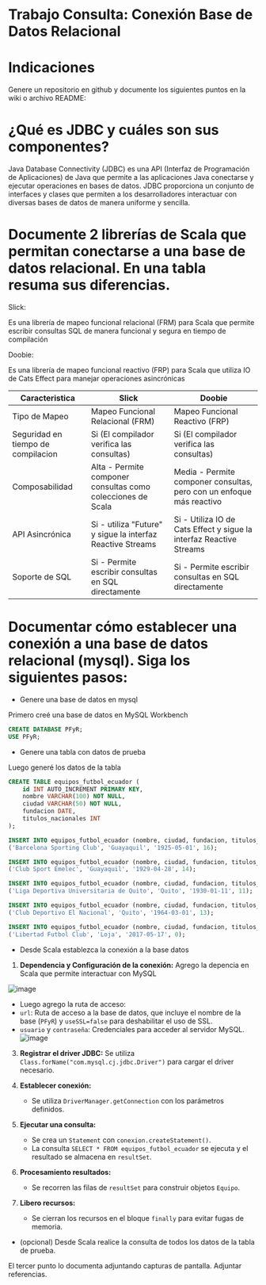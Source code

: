 # Trabajo Consulta: Conexión Base de Datos Relacional
# Indicaciones
Genere un repositorio en github y documente los siguientes puntos en la wiki o archivo README:

# ¿Qué es JDBC y cuáles son sus componentes?

Java Database Connectivity (JDBC) es una API (Interfaz de Programación de Aplicaciones) de Java que permite a las aplicaciones Java conectarse y ejecutar operaciones en bases de datos. JDBC proporciona un conjunto de interfaces y clases que permiten a los desarrolladores interactuar con diversas bases de datos de manera uniforme y sencilla.
# Documente 2 librerías de Scala que permitan conectarse a una base de datos relacional. En una tabla resuma sus diferencias.

Slick:

Es una librería de mapeo funcional relacional (FRM) para Scala que permite escribir consultas SQL de manera funcional y segura en tiempo de compilación

Doobie:

Es una librería de mapeo funcional reactivo (FRP) para Scala que utiliza IO de Cats Effect para manejar operaciones asincrónicas

| Caracteristica | Slick | Doobie |
|--------------|--------------|--------------|
|Tipo de Mapeo| Mapeo Funcional Relacional (FRM)	|Mapeo Funcional Reactivo (FRP)|
| Seguridad en tiempo de compilacion| Si (El compilador verifica las consultas)|Si (El compilador verifica las consultas) |
| Composabilidad|Alta - Permite componer consultas como colecciones de Scala|Media - Permite componer consultas, pero con un enfoque más reactivo|
| API Asincrónica | Si - utiliza "Future" y sigue la interfaz Reactive Streams| Si - Utiliza IO de Cats Effect y sigue la interfaz Reactive Streams|
| Soporte de SQL | Si - Permite escribir consultas en SQL directamente | Si - Permite escribir consultas en SQL directamente |

# Documentar cómo establecer una conexión a una base de datos relacional (mysql). Siga los siguientes pasos:
- Genere una base de datos en mysql
  
Primero creé una base de datos en MySQL Workbench
```sql
CREATE DATABASE PFyR;
USE PFyR;
```
- Genere una tabla con datos de prueba

Luego generé los datos de la tabla

```sql
CREATE TABLE equipos_futbol_ecuador (
    id INT AUTO_INCREMENT PRIMARY KEY,
    nombre VARCHAR(100) NOT NULL,
    ciudad VARCHAR(50) NOT NULL,
    fundacion DATE,
    titulos_nacionales INT
);

INSERT INTO equipos_futbol_ecuador (nombre, ciudad, fundacion, titulos_nacionales) VALUES 
('Barcelona Sporting Club', 'Guayaquil', '1925-05-01', 16);

INSERT INTO equipos_futbol_ecuador (nombre, ciudad, fundacion, titulos_nacionales) VALUES 
('Club Sport Emelec', 'Guayaquil', '1929-04-28', 14);

INSERT INTO equipos_futbol_ecuador (nombre, ciudad, fundacion, titulos_nacionales) VALUES 
('Liga Deportiva Universitaria de Quito', 'Quito', '1930-01-11', 11);

INSERT INTO equipos_futbol_ecuador (nombre, ciudad, fundacion, titulos_nacionales) VALUES 
('Club Deportivo El Nacional', 'Quito', '1964-03-01', 13);

INSERT INTO equipos_futbol_ecuador (nombre, ciudad, fundacion, titulos_nacionales) VALUES
('Libertad Futbol Club', 'Loja', '2017-05-17', 0);
```
- Desde Scala establezca la conexión a la base datos

1. **Dependencia y Configuración de la conexión:**
   Agrego la depencia en Scala que permite interactuar con MySQL

![image](https://github.com/user-attachments/assets/4e7e3347-fd97-4653-96a7-a3753ab47022)

   - Luego agrego la ruta de acceso:
   - `url`: Ruta de acceso a la base de datos, que incluye el nombre de la base (`PFyR`) y `useSSL=false` para deshabilitar el uso de SSL.
   - `usuario` y `contraseña`: Credenciales para acceder al servidor MySQL.
![image](https://github.com/user-attachments/assets/115b2ab1-4fff-4426-96db-a9d6ddfd9e4b)

3. **Registrar el driver JDBC:**
   Se utiliza `Class.forName("com.mysql.cj.jdbc.Driver")` para cargar el driver necesario.

4. **Establecer conexión:**
   - Se utiliza `DriverManager.getConnection` con los parámetros definidos.

5. **Ejecutar una consulta:**
   - Se crea un `Statement` con `conexion.createStatement()`.
   - La consulta `SELECT * FROM equipos_futbol_ecuador` se ejecuta y el resultado se almacena en `resultSet`.

6. **Procesamiento resultados:**
   - Se recorren las filas de `resultSet` para construir objetos `Equipo`.

7. **Libero recursos:**
   - Se cierran los recursos en el bloque `finally` para evitar fugas de memoria.


- (opcional) Desde Scala realice la consulta de todos los datos de la tabla de prueba. 

El tercer punto lo documenta adjuntando capturas de pantalla. Adjuntar referencias.
